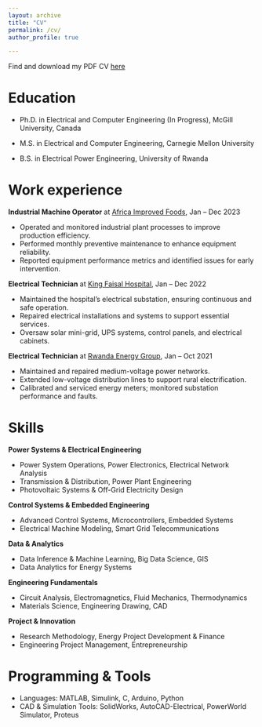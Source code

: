```yaml
---
layout: archive
title: "CV"
permalink: /cv/
author_profile: true

---
```

Find and download my PDF CV [here](https://drive.google.com/file/d/1cOPWypzn3jfNW9VI0FBc6qAEkGjqQG9Z/view?usp=sharing)

# Education

* Ph.D. in Electrical and Computer Engineering (In Progress), McGill University, Canada
    
* M.S. in Electrical and Computer Engineering, Carnegie Mellon University

* B.S. in Electrical Power Engineering, University of Rwanda

# Work experience

**Industrial Machine Operator** at [Africa Improved Foods](https://africaimprovedfoods.com/), Jan – Dec 2023

  * Operated and monitored industrial plant processes to improve production efficiency.
  * Performed monthly preventive maintenance to enhance equipment reliability.
  * Reported equipment performance metrics and identified issues for early intervention.

**Electrical Technician** at [King Faisal Hospital](https://kfh.rw/), Jan – Dec 2022

  * Maintained the hospital’s electrical substation, ensuring continuous and safe operation.
  * Repaired electrical installations and systems to support essential services.
  * Oversaw solar mini-grid, UPS systems, control panels, and electrical cabinets.

**Electrical Technician** at [Rwanda Energy Group](https://www.reg.rw/), Jan – Oct 2021

  * Maintained and repaired medium-voltage power networks.
  * Extended low-voltage distribution lines to support rural electrification.
  * Calibrated and serviced energy meters; monitored substation performance and faults.


# Skills

**Power Systems & Electrical Engineering**
  * Power System Operations, Power Electronics, Electrical Network Analysis
  * Transmission & Distribution, Power Plant Engineering
  * Photovoltaic Systems & Off-Grid Electricity Design

**Control Systems & Embedded Engineering**
  * Advanced Control Systems, Microcontrollers, Embedded Systems
  * Electrical Machine Modeling, Smart Grid Telecommunications

**Data & Analytics**
  * Data Inference & Machine Learning, Big Data Science, GIS
  * Data Analytics for Energy Systems

**Engineering Fundamentals**
  * Circuit Analysis, Electromagnetics, Fluid Mechanics, Thermodynamics
  * Materials Science, Engineering Drawing, CAD

**Project & Innovation**
  * Research Methodology, Energy Project Development & Finance
  * Engineering Project Management, Entrepreneurship

# Programming & Tools
  * Languages: MATLAB, Simulink, C, Arduino, Python
  * CAD & Simulation Tools: SolidWorks, AutoCAD-Electrical, PowerWorld Simulator, Proteus
